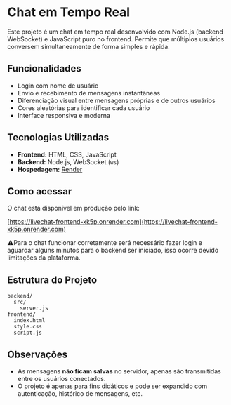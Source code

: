 # Chat em Tempo Real

Este projeto é um chat em tempo real desenvolvido com Node.js (backend WebSocket) e JavaScript puro no frontend. Permite que múltiplos usuários conversem simultaneamente de forma simples e rápida.

## Funcionalidades

- Login com nome de usuário
- Envio e recebimento de mensagens instantâneas
- Diferenciação visual entre mensagens próprias e de outros usuários
- Cores aleatórias para identificar cada usuário
- Interface responsiva e moderna

## Tecnologias Utilizadas

- **Frontend:** HTML, CSS, JavaScript
- **Backend:** Node.js, WebSocket (`ws`)
- **Hospedagem:** [Render](https://render.com)

## Como acessar

O chat está disponível em produção pelo link:

[https://livechat-frontend-xk5p.onrender.com](https://livechat-frontend-xk5p.onrender.com)

⚠Para o chat funcionar corretamente será necessário fazer login e aguardar alguns minutos para o backend ser iniciado, isso ocorre devido limitações da plataforma.

## Estrutura do Projeto

```
backend/
  src/
    server.js
frontend/
  index.html
  style.css
  script.js
```

## Observações

- As mensagens **não ficam salvas** no servidor, apenas são transmitidas entre os usuários conectados.
- O projeto é apenas para fins didáticos e pode ser expandido com autenticação, histórico de mensagens, etc.
